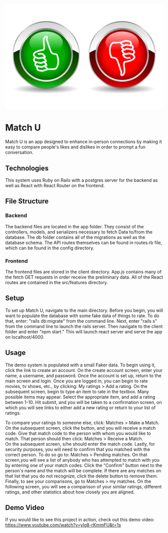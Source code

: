 ![Alt text](/client/src/features/thumbs_up_down.jpeg "Match U")


# Match U
Match U is an app designed to enhance in-person connections by making it easy to compare people's likes and dislikes in order to prompt a fun conversation.

## Technologies
This system uses Ruby on Rails with a postgres server for the backend as well as React with React Router on the frontend.

## File Structure
### Backend
The backend files are located in the app folder. They consist of the controllers, models, and serializers necessary to fetch Data to/from the database. 
The db folder contains all of the migrations as well as the database schema.
The API routes themselves can be found in routes.rb file, which can be found in the config directory.

### Frontend
The frontend files are stored in the client directory.
App.js contains many of the fetch GET requests in order receive the preliminary data.
All of the React routes are contained in the src/features directory.
    
## Setup
To set up Match U, navigate to the main directory.
Before you begin, you will want to populate the database with some fake data of things to rate. To do that, enter: "rails db:migrate" from the command line.
Next, enter "rails s" from the command line to launch the rails server. 
Then navigate to the client folder and enter "npm start." This will launch react server and serve the app on localhost/4000.

## Usage
The demo system is populated with a small Faker data. To begin using it, click the link to create an account.
On the create account screen, enter your name, a username, and password.
Once the account is set up, return to the main screen and login.
Once you are logged in, you can begin to rate movies, tv shows, etc., by clicking: 
My ratings > Add a rating.
On the subsequent screen, begin to type an item to rate in the textbox. Many possible items may appear. Select the appropriate item, and add a rating between 1-10.
Hit submit, and you will be taken to a confirmation screen, on which you will see links to either add a new rating or return to your list of ratings.

To compare your ratings to someone else, click: Matches > Make a Match.
On the subsequent screen, click the button, and you will receive a match code. 
Give that match code to the person with whom you would like to match. 
That person should then click: Matches > Receive a Match.  
On the subsequent screen, s/he should enter the match code.
Lastly, for security purposes, you will need to confirm that you matched with the correct person. 
To do so go to: Matches > Pending matches.
On that screen,you will see a list of anybody who has attempted to match with you by entering one of your match codes. 
Click the "Confirm" button next to the person's name and the match will be complete.
If there are any matches on that list that you do not recognize, click the delete button to remove them. 
Finally, to see your comparisons, go to Matches > my matches.
On the following screen, you will see a comparison of your similar ratings, different ratings, and other statistics about how closely you are aligned. 

## Demo Video
If you would like to see this project in action, check out this demo video: https://www.youtube.com/watch?v=ylg8-rKmmFU&t=1s